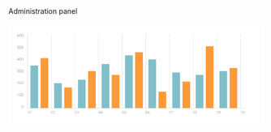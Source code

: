 
## <p align="center">
Administration panel
</p>



<p align="center">
<a href="https://adrianox.github.io/-Administration-panel//"><img src="images/chartStat.png" title="chart" alt="chart1"></a>
</p>



